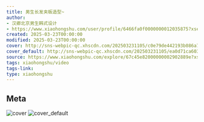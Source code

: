 ```yaml
---
title: 男生长发夹板造型~
author:
- 汉卿北京男生韩式设计
- https://www.xiaohongshu.com/user/profile/6466fa0f0000000012035875?xsec_token=undefined
created: 2025-03-23T00:00:00
modified: 2025-03-23T00:00:00
cover: http://sns-webpic-qc.xhscdn.com/202503231105/c0e79de442193b086a7acc405f8225d4/1040g00831eheov5oh2005p36v87kmm3lo98o1s0!nc_n_webp_prv_1
cover_default: http://sns-webpic-qc.xhscdn.com/202503231105/ea0d71ca603cc6870d82255548c2c1d6/1040g00831eheov5oh2005p36v87kmm3lo98o1s0!nc_n_webp_mw_1
source: https://www.xiaohongshu.com/explore/67c45e82000000002902889e?xsec_token=ABx_5zzl0M_5jUYwMRpsEO-_PuN7Bgv_0-0u83sh8gwc0=
tags: xiaohongshu/video
tags-link:
type: xiaohongshu
---
```


## Meta

![cover](http://sns-webpic-qc.xhscdn.com/202503231105/c0e79de442193b086a7acc405f8225d4/1040g00831eheov5oh2005p36v87kmm3lo98o1s0!nc_n_webp_prv_1)
![cover_default](http://sns-webpic-qc.xhscdn.com/202503231105/ea0d71ca603cc6870d82255548c2c1d6/1040g00831eheov5oh2005p36v87kmm3lo98o1s0!nc_n_webp_mw_1)
